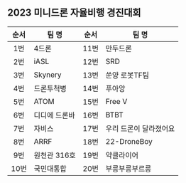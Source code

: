 ## 2023 미니드론 자율비행 경진대회
|순서|팀 명|순서|팀 명|
|:--:|--|:--:|--|
|1번|4드론|11번|만두드론|
|2번|iASL|12번|SRD|
|3번|Skynery|13번|쑨양 로봇TF팀|
|4번|드론투척병|14번|푸아앙|
|5번|ATOM|15번|Free V|
|6번|디디에 드론바|16번|BTBT|
|7번|자비스|17번|우리 드론이 달라졌어요|
|8번|ARRF|18번|22-DroneBoy|
|9번|원천관 316호|19번|약클라이어|
|10번|국민대통합|20번|부릉부릉부르릉|
